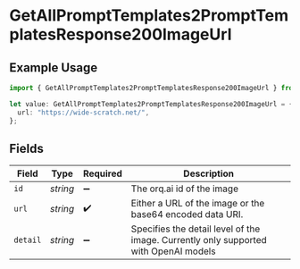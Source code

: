 # GetAllPromptTemplates2PromptTemplatesResponse200ImageUrl

## Example Usage

```typescript
import { GetAllPromptTemplates2PromptTemplatesResponse200ImageUrl } from "orq-poc-typescript-multi-env-version/models/operations";

let value: GetAllPromptTemplates2PromptTemplatesResponse200ImageUrl = {
  url: "https://wide-scratch.net/",
};
```

## Fields

| Field                                                                                | Type                                                                                 | Required                                                                             | Description                                                                          |
| ------------------------------------------------------------------------------------ | ------------------------------------------------------------------------------------ | ------------------------------------------------------------------------------------ | ------------------------------------------------------------------------------------ |
| `id`                                                                                 | *string*                                                                             | :heavy_minus_sign:                                                                   | The orq.ai id of the image                                                           |
| `url`                                                                                | *string*                                                                             | :heavy_check_mark:                                                                   | Either a URL of the image or the base64 encoded data URI.                            |
| `detail`                                                                             | *string*                                                                             | :heavy_minus_sign:                                                                   | Specifies the detail level of the image. Currently only supported with OpenAI models |